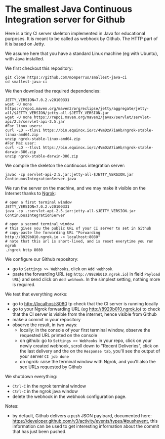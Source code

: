 The smallest Java Continuous Integration server for Github
===========================================================


Here is a tiny CI server skeleton implemented in Java for educational purposes. It is meant to be called as webhook by Github. The HTTP part of it is based on Jetty.

We assume here that you have a standard Linux machine (eg with Ubuntu), with Java installed.

We first checkout this repository:
```
git clone https://github.com/monperrus/smallest-java-ci
cd smallest-java-ci
```

We then download the required dependencies:
```
JETTY_VERSION=7.0.2.v20100331
wget -U none https://repo1.maven.org/maven2/org/eclipse/jetty/aggregate/jetty-all/$JETTY_VERSION/jetty-all-$JETTY_VERSION.jar
wget -U none https://repo1.maven.org/maven2/javax/servlet/servlet-api/2.5/servlet-api-2.5.jar
#For linux users: 
curl -LO --tlsv1 https://bin.equinox.io/c/4VmDzA7iaHb/ngrok-stable-linux-amd64.zip
unzip ngrok-stable-linux-amd64.zip 
#For Mac user:
curl -LO --tlsv1 https://bin.equinox.io/c/4VmDzA7iaHb/ngrok-stable-darwin-386.zip
unzip ngrok-stable-darwin-386.zip
```

We compile the skeleton the continuous integration server:
```
javac -cp servlet-api-2.5.jar:jetty-all-$JETTY_VERSION.jar ContinuousIntegrationServer.java
```

We run the server on the machine, and we may make it visible on the Internet thanks to [Ngrok](https://ngrok.com/):
```
# open a first terminal window
JETTY_VERSION=7.0.2.v20100331
java -cp .:servlet-api-2.5.jar:jetty-all-$JETTY_VERSION.jar ContinuousIntegrationServer

# open a second terminal window
# this gives you the public URL of your CI server to set in Github
# copy-paste the forwarding URL "Forwarding                    http://8929b010.ngrok.io -> localhost:8080"
# note that this url is short-lived, and is reset everytime you run ngrok
./ngrok http 8080

```

We configure our Github repository:

* go to `Settings >> Webhooks`, click on `Add webhook`.
* paste the forwarding URL (eg `http://8929b010.ngrok.io`) in field `Payload URL`) and send click on `Add webhook`. In the simplest setting, nothing more is required.

We test that everything works:

* go to <http://localhost:8080> tp check that the CI server is running locally
* go to your Ngrok forwarding URL (eg <http://8929b010.ngrok.io>) to check that the CI server is visible from the internet, hence visible from Github
* make a commit in your repository
* observe the result, in two ways:
  * locally: in the console of your first terminal window, observe the requested URL printed on the console
  * on github: go to `Settings >> Webhooks` in your repo, click on your newly created webhook, scroll down to "Recent Deliveries", click on the last delivery and the on the `Response tab`, you'll see the output of your server `CI job done`
  * on ngrok: raise the terminal window with Ngrok, and you'll also the see URLs requested by Github

We shutdown everything:

* `Ctrl-C` in the ngrok terminal window
* `Ctrl-C` in the ngrok java window
* delete the webhook in the webhook configuration page.

Notes:
* by default, Github delivers a `push` JSON payloard, documented here: <https://developer.github.com/v3/activity/events/types/#pushevent>, this information can be used to get interesting information about the commit that has just been pushed.

